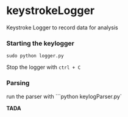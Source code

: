 # keystrokeLogger
Keystroke Logger to record data for analysis

### Starting the keylogger

```
sudo python logger.py
```
Stop the logger with `ctrl + C`

### Parsing
run the parser with
```python keylogParser.py`

**TADA**
